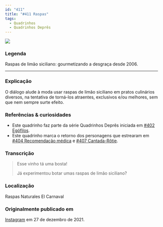 ```yaml
---
id: "411"
title: "#411 Raspas"
tags:
  - Quadrinhos
  - Quadrinhos Deprês
---
```


![](https://bebiodicionario-com.s3.amazonaws.com/media/posts/202112/270184420_2960888440830569_3853567632899774977_n_17931702247916253.jpg)

### Legenda

Raspas de limão siciliano: gourmetizando a desgraça desde 2006.

---

### Explicação

O diálogo alude à moda usar raspas de limão siciliano em pratos culinários diversos, na tentativa de torná-los atraentes, exclusivos e/ou melhores, sem que nem sempre surte efeito. 

### Referências & curiosidades

- Este quadrinho faz parte da série Quadrinhos Deprês iniciada em [#402 Egófilos](bod402/).
- Este quadrinho marca o retorno dos personagens que estrearam em [#404 Recomendação médica](404) e [#407 Cantada-Rôtie](407).

### Transcrição

> Esse vinho tá uma bosta!
> 
> Já experimentou botar umas raspas de limão siciliano?

### Localização

Raspas Naturales El Carnaval

### Originalmente publicado em

[Instagram](https://www.instagram.com/p/CX_5YnMrdaV/) em 27 de dezembro de 2021.
